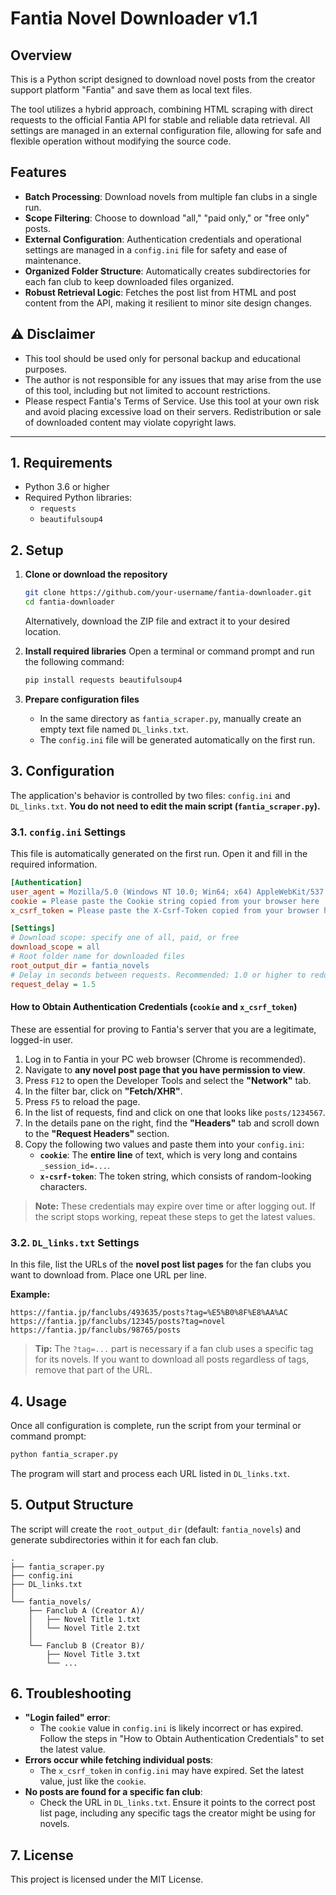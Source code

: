 # Fantia Novel Downloader v1.1

## Overview

This is a Python script designed to download novel posts from the creator support platform "Fantia" and save them as local text files.

The tool utilizes a hybrid approach, combining HTML scraping with direct requests to the official Fantia API for stable and reliable data retrieval. All settings are managed in an external configuration file, allowing for safe and flexible operation without modifying the source code.

## Features

*   **Batch Processing**: Download novels from multiple fan clubs in a single run.
*   **Scope Filtering**: Choose to download "all," "paid only," or "free only" posts.
*   **External Configuration**: Authentication credentials and operational settings are managed in a `config.ini` file for safety and ease of maintenance.
*   **Organized Folder Structure**: Automatically creates subdirectories for each fan club to keep downloaded files organized.
*   **Robust Retrieval Logic**: Fetches the post list from HTML and post content from the API, making it resilient to minor site design changes.

## ⚠︎ Disclaimer

*   This tool should be used only for personal backup and educational purposes.
*   The author is not responsible for any issues that may arise from the use of this tool, including but not limited to account restrictions.
*   Please respect Fantia's Terms of Service. Use this tool at your own risk and avoid placing excessive load on their servers. Redistribution or sale of downloaded content may violate copyright laws.

---

## 1. Requirements

*   Python 3.6 or higher
*   Required Python libraries:
    *   `requests`
    *   `beautifulsoup4`

## 2. Setup

1.  **Clone or download the repository**
    ```bash
    git clone https://github.com/your-username/fantia-downloader.git
    cd fantia-downloader
    ```
    Alternatively, download the ZIP file and extract it to your desired location.

2.  **Install required libraries**
    Open a terminal or command prompt and run the following command:
    ```bash
    pip install requests beautifulsoup4
    ```

3.  **Prepare configuration files**
    *   In the same directory as `fantia_scraper.py`, manually create an empty text file named `DL_links.txt`.
    *   The `config.ini` file will be generated automatically on the first run.

## 3. Configuration

The application's behavior is controlled by two files: `config.ini` and `DL_links.txt`. **You do not need to edit the main script (`fantia_scraper.py`).**

### 3.1. `config.ini` Settings

This file is automatically generated on the first run. Open it and fill in the required information.

```ini
[Authentication]
user_agent = Mozilla/5.0 (Windows NT 10.0; Win64; x64) AppleWebKit/537.36 (KHTML, like Gecko) Chrome/120.0.0.0 Safari/537.36
cookie = Please paste the Cookie string copied from your browser here
x_csrf_token = Please paste the X-Csrf-Token copied from your browser here

[Settings]
# Download scope: specify one of all, paid, or free
download_scope = all
# Root folder name for downloaded files
root_output_dir = fantia_novels
# Delay in seconds between requests. Recommended: 1.0 or higher to reduce server load
request_delay = 1.5
```

#### **How to Obtain Authentication Credentials (`cookie` and `x_csrf_token`)**

These are essential for proving to Fantia's server that you are a legitimate, logged-in user.

1.  Log in to Fantia in your PC web browser (Chrome is recommended).
2.  Navigate to **any novel post page that you have permission to view**.
3.  Press `F12` to open the Developer Tools and select the **"Network"** tab.
4.  In the filter bar, click on **"Fetch/XHR"**.
5.  Press `F5` to reload the page.
6.  In the list of requests, find and click on one that looks like `posts/1234567`.
7.  In the details pane on the right, find the **"Headers"** tab and scroll down to the **"Request Headers"** section.
8.  Copy the following two values and paste them into your `config.ini`:
    *   **`cookie`**: The **entire line** of text, which is very long and contains `_session_id=...`.
    *   **`x-csrf-token`**: The token string, which consists of random-looking characters.

> **Note:** These credentials may expire over time or after logging out. If the script stops working, repeat these steps to get the latest values.

### 3.2. `DL_links.txt` Settings

In this file, list the URLs of the **novel post list pages** for the fan clubs you want to download from. Place one URL per line.

**Example:**
```
https://fantia.jp/fanclubs/493635/posts?tag=%E5%B0%8F%E8%AA%AC
https://fantia.jp/fanclubs/12345/posts?tag=novel
https://fantia.jp/fanclubs/98765/posts
```
> **Tip:** The `?tag=...` part is necessary if a fan club uses a specific tag for its novels. If you want to download all posts regardless of tags, remove that part of the URL.

## 4. Usage

Once all configuration is complete, run the script from your terminal or command prompt:

```bash
python fantia_scraper.py
```

The program will start and process each URL listed in `DL_links.txt`.

## 5. Output Structure

The script will create the `root_output_dir` (default: `fantia_novels`) and generate subdirectories within it for each fan club.

```
.
├── fantia_scraper.py
├── config.ini
├── DL_links.txt
│
└── fantia_novels/
    ├── Fanclub A (Creator A)/
    │   ├── Novel Title 1.txt
    │   └── Novel Title 2.txt
    │
    └── Fanclub B (Creator B)/
        ├── Novel Title 3.txt
        └── ...
```

## 6. Troubleshooting

*   **"Login failed" error**:
    *   The `cookie` value in `config.ini` is likely incorrect or has expired. Follow the steps in "How to Obtain Authentication Credentials" to set the latest value.
*   **Errors occur while fetching individual posts**:
    *   The `x_csrf_token` in `config.ini` may have expired. Set the latest value, just like the `cookie`.
*   **No posts are found for a specific fan club**:
    *   Check the URL in `DL_links.txt`. Ensure it points to the correct post list page, including any specific tags the creator might be using for novels.

## 7. License

This project is licensed under the MIT License.
